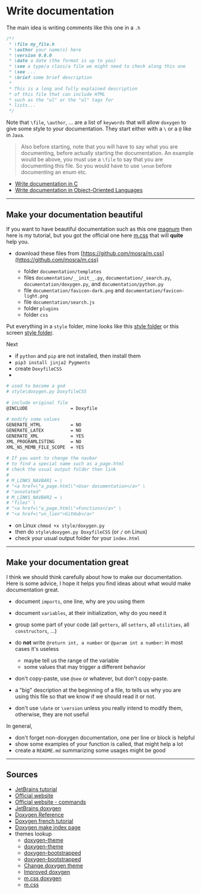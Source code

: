 # Write documentation

The main idea is writing comments like this one in a `.h`

```c
/*!
 * \file my_file.h
 * \author your name(s) here
 * \version 0.0.0
 * \date a date (the format is up to you)
 * \see a type/a class/a file we might need to check along this one
 * \see ...
 * \brief some brief description
 *
 * This is a long and fully explained description
 * of this file that can include HTML
 * such as the "ul" or the "ol" tags for
 * lists...
 */
```

Note that `\file`, `\author`, ... are a list of `keywords` that will allow `doxygen` to give some style to your documentation. They start either with a `\` or a `@` like in `Java`.

> Also before starting, note that you will have to say what you are documenting, before actually starting the documentation. An example would be above, you must use a `\file` to say that you are documenting this file. So you would have to use `\enum` before documenting an enum etc.

* [Write documentation in C](docs/c.md)
* [Write documentation in Object-Oriented Languages](docs/oo.md)

<hr class="sl">

## Make your documentation beautiful

If you want to have beautiful documentation such as this one [magnum](https://doc.magnum.graphics/magnum/) then here is my tutorial, but you got the official one here [m.css](https://mcss.mosra.cz/documentation/doxygen/) that will **quite** help you.

* download these files from [https://github.com/mosra/m.css](https://github.com/mosra/m.css)

  * folder `documentation/templates`
  * files `documentation/__init__.py`, `documentation/_search.py`, `documentation/doxygen.py`, and `documentation/python.py`
  * file `documentation/favicon-dark.png` and `documentation/favicon-light.png`
  * file `documentation/search.js`
  * folder `plugins`
  * folder `css`
  
Put everything in a `style` folder, mine looks like this [style folder](https://github.com/lgs-games/prim/tree/master/version_c/style) or this screen <a target="_blank" href="/courses/tools/doxygen/mcss_folder.png">style folder</a>.

Next

* if `python` and `pip` are not installed, then install them
* `pip3 install jinja2 Pygments`
* create `DoxyfileCSS`
* 

```bash
# used to become a god
# style\doxygen.py DoxyfileCSS
    
# include original file
@INCLUDE                = Doxyfile
    
# modify some values
GENERATE_HTML           = NO
GENERATE_LATEX          = NO
GENERATE_XML            = YES
XML_PROGRAMLISTING      = NO
XML_NS_MEMB_FILE_SCOPE  = YES
    
# If you want to change the navbar
# to find a special name such as a_page.html
# check the usual output folder then link
# 
# M_LINKS_NAVBAR1 = \
# "<a href=\"a_page.html\">User documentation</a>" \
# "annotated"
# M_LINKS_NAVBAR2 = \
# "files" \
# "<a href=\"a_page.html\">Functions</a>" \
# "<a href=\"un_lien">GitHub</a>"
```

* on Linux `chmod +x style/doxygen.py`
* then do `style\doxygen.py DoxyfileCSS` (or `/` on Linux)
* check your usual output folder for your `ìndex.html`

<hr class="sr">

## Make your documentation great

I think we should think carefully about how to make our documentation. Here is some advice, I hope it helps you find ideas about what would make documentation great.

* document `imports`, one line, why are you using them
* document `variables`, at their initialization, why do you need it
* group some part of your code (all `getters`, all `setters`, all `utilities`, all `constructors`, ...)

* do **not** write `@return int, a number` or `@param int a number`: in most cases it's useless

  * maybe tell us the range of the variable
  * some values that may trigger a different behavior

* don't copy-paste, use `@see` or whatever, but don't copy-paste.
* a "big" description at the beginning of a file, to tells us why you are using this file so that we know if we should read it or not.
* don't use `\date` or `\version` unless you really intend to modify them, otherwise, they are not useful

In general,

* don't forget non-doxygen documentation, one per line or block is helpful
* show some examples of your function is called, that might help a lot
* create a `README.md` summarizing some usages might be good

<hr class="sl">

## Sources

* [JetBrains tutorial](https://www.jetbrains.com/help/clion/creating-and-viewing-doxygen-documentation.html#assistance)
* [Official website](https://www.doxygen.nl/manual/index.html)
* [Official website - commands](https://www.doxygen.nl/manual/commands.html)
* [JetBrains doxygen](https://stackoverflow.com/questions/62038742/modify-doxygen-template-in-clion)
* [Doxygen Reference](https://www.mitk.org/images/1/1c/BugSquashingSeminars$2013-07-17-DoxyReference.pdf)
* [Doxygen french tutorial](https://franckh.developpez.com/tutoriels/outils/doxygen/)
* [Doxygen make index page](https://stackoverflow.com/questions/9502426/how-to-make-an-introduction-page-with-doxygen)
* themes lookup
  * [doxygen-theme](https://gitlab.ti.bfh.ch/doxygen-theme/doc)
  * [doxygen-theme](  https://gitlab.ti.bfh.ch/doxygen-theme/doc)
  * [doxygen-bootstrapped](https://github.com/Velron/doxygen-bootstrapped)
  * [doxygen-bootstrapped](https://github.com/cellcortex/doxygen-bootstrapped)
  * [Change doxygen theme](https://stackoverflow.com/questions/9629779/change-the-theme-of-doxygen)
  * [Improved doxygen](https://blog.magnum.graphics/meta/improved-doxygen-documentation-and-search/)
  * [m.css doxygen](https://mcss.mosra.cz/documentation/doxygen/#basic-usage)
  * [m.css](https://github.com/mosra/m.css)